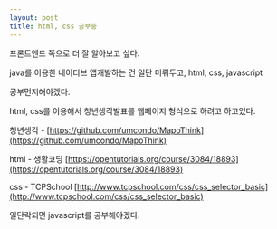```yaml
---
layout: post
title: html, css 공부중
---
```


프론트엔드 쪽으로 더 잘 알아보고 싶다.

java를 이용한 네이티브 앱개발하는 건 일단 미뤄두고, html, css, javascript

공부먼저해야겠다.

html, css를 이용해서 청년생각발표를 웹페이지 형식으로 하려고 하고있다.

청년생각 - [https://github.com/umcondo/MapoThink](https://github.com/umcondo/MapoThink)

html - 생활코딩 [https://opentutorials.org/course/3084/18893](https://opentutorials.org/course/3084/18893)

css - TCPSchool [http://www.tcpschool.com/css/css_selector_basic](http://www.tcpschool.com/css/css_selector_basic)

일단락되면 javascript를 공부해야겠다.
